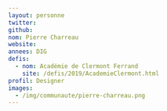 ```yaml
---
layout: personne
twitter: 
github: 
nom: Pierre Charreau
website: 
annees: DIG
defis: 
  - nom: Académie de Clermont Ferrand
    site: /defis/2019/AcademieClermont.html
profil: Designer
images:
  - /img/communaute/pierre-charreau.png
---
```

